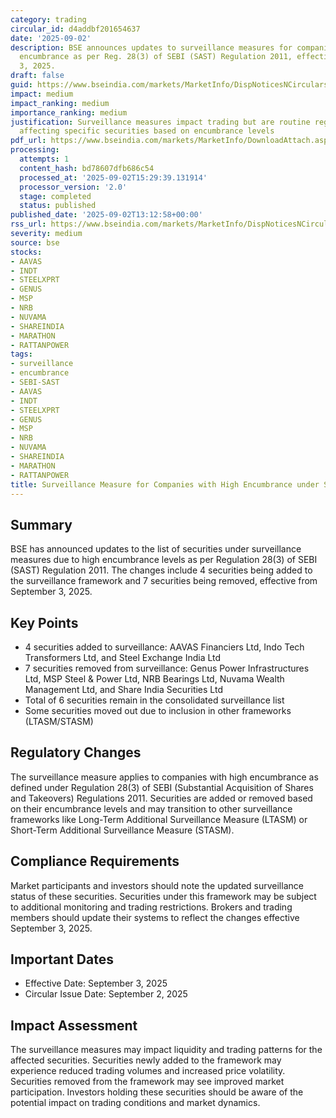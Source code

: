 ```yaml
---
category: trading
circular_id: d4addbf201654637
date: '2025-09-02'
description: BSE announces updates to surveillance measures for companies with high
  encumbrance as per Reg. 28(3) of SEBI (SAST) Regulation 2011, effective September
  3, 2025.
draft: false
guid: https://www.bseindia.com/markets/MarketInfo/DispNoticesNCirculars.aspx?Noticeid={1BBE812E-F3C8-4872-ADFE-44AC312C14A7}&noticeno=20250902-48&dt=09/02/2025&icount=48&totcount=57&flag=0
impact: medium
impact_ranking: medium
importance_ranking: medium
justification: Surveillance measures impact trading but are routine regulatory updates
  affecting specific securities based on encumbrance levels
pdf_url: https://www.bseindia.com/markets/MarketInfo/DownloadAttach.aspx?id=20250902-48&attachedId=39a11e93-3cc6-47f4-933d-a1a08a0380ad
processing:
  attempts: 1
  content_hash: bd78607dfb686c54
  processed_at: '2025-09-02T15:29:39.131914'
  processor_version: '2.0'
  stage: completed
  status: published
published_date: '2025-09-02T13:12:58+00:00'
rss_url: https://www.bseindia.com/markets/MarketInfo/DispNoticesNCirculars.aspx?Noticeid={1BBE812E-F3C8-4872-ADFE-44AC312C14A7}&noticeno=20250902-48&dt=09/02/2025&icount=48&totcount=57&flag=0
severity: medium
source: bse
stocks:
- AAVAS
- INDT
- STEELXPRT
- GENUS
- MSP
- NRB
- NUVAMA
- SHAREINDIA
- MARATHON
- RATTANPOWER
tags:
- surveillance
- encumbrance
- SEBI-SAST
- AAVAS
- INDT
- STEELXPRT
- GENUS
- MSP
- NRB
- NUVAMA
- SHAREINDIA
- MARATHON
- RATTANPOWER
title: Surveillance Measure for Companies with High Encumbrance under SEBI SAST Regulations
---
```


## Summary

BSE has announced updates to the list of securities under surveillance measures due to high encumbrance levels as per Regulation 28(3) of SEBI (SAST) Regulation 2011. The changes include 4 securities being added to the surveillance framework and 7 securities being removed, effective from September 3, 2025.

## Key Points

- 4 securities added to surveillance: AAVAS Financiers Ltd, Indo Tech Transformers Ltd, and Steel Exchange India Ltd
- 7 securities removed from surveillance: Genus Power Infrastructures Ltd, MSP Steel & Power Ltd, NRB Bearings Ltd, Nuvama Wealth Management Ltd, and Share India Securities Ltd
- Total of 6 securities remain in the consolidated surveillance list
- Some securities moved out due to inclusion in other frameworks (LTASM/STASM)

## Regulatory Changes

The surveillance measure applies to companies with high encumbrance as defined under Regulation 28(3) of SEBI (Substantial Acquisition of Shares and Takeovers) Regulations 2011. Securities are added or removed based on their encumbrance levels and may transition to other surveillance frameworks like Long-Term Additional Surveillance Measure (LTASM) or Short-Term Additional Surveillance Measure (STASM).

## Compliance Requirements

Market participants and investors should note the updated surveillance status of these securities. Securities under this framework may be subject to additional monitoring and trading restrictions. Brokers and trading members should update their systems to reflect the changes effective September 3, 2025.

## Important Dates

- Effective Date: September 3, 2025
- Circular Issue Date: September 2, 2025

## Impact Assessment

The surveillance measures may impact liquidity and trading patterns for the affected securities. Securities newly added to the framework may experience reduced trading volumes and increased price volatility. Securities removed from the framework may see improved market participation. Investors holding these securities should be aware of the potential impact on trading conditions and market dynamics.